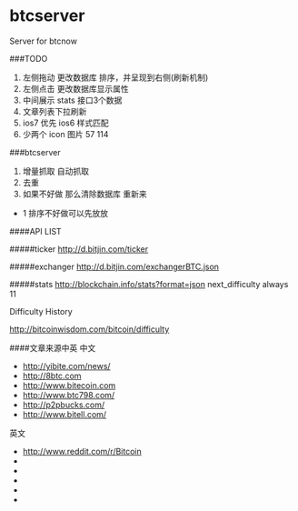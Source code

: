 btcserver
=========

Server for btcnow


###TODO

1. 左侧拖动 更改数据库 排序，并呈现到右侧(刷新机制)
2. 左侧点击 更改数据库显示属性
3. 中间展示 stats 接口3个数据
4. 文章列表下拉刷新
5. ios7 优先 ios6 样式匹配
6. 少两个 icon 图片  57 114

###btcserver

1. 增量抓取 自动抓取
2. 去重
3. 如果不好做 那么清除数据库 重新来



* 1 排序不好做可以先放放



####API LIST

#####ticker
http://d.bitjin.com/ticker



#####exchanger
http://d.bitjin.com/exchangerBTC.json

#####stats
http://blockchain.info/stats?format=json
next_difficulty always 11


Difficulty History

http://bitcoinwisdom.com/bitcoin/difficulty

####文章来源中英
中文

* <http://yibite.com/news/>
* <http://8btc.com>
* <http://www.bitecoin.com>
* <http://www.btc798.com/>
* <http://p2pbucks.com/>
* <http://www.bitell.com/>

英文

* <http://www.reddit.com/r/Bitcoin>
* <On Bitcoin>
* <Wired>
* <CoinDesk>
* <newsBTC>
* <Bitcoin Examiner>